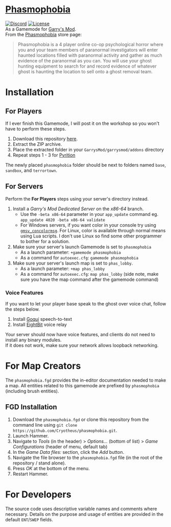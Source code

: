 # [Phasmophobia](https://kineticgames.co.uk/)
[![Discord](https://img.shields.io/discord/785233414374686720?label=Discord&logo=discord)](https://discord.gg/WMeCsQhakH)
[![License](https://img.shields.io/github/license/Cryotheus/pyrition_2)](https://github.com/Cryotheus/pyrition_2/blob/main/LICENSE)  
As a Gamemode for [Garry's Mod](https://gmod.facepunch.com/).  
From the [Phasmophobia](https://store.steampowered.com/app/739630/Phasmophobia/) store page:
> Phasmophobia is a 4 player online co-op psychological horror where you and your team members of paranormal investigators will enter haunted locations filled with paranormal activity and gather as much evidence of the paranormal as you can. You will use your ghost hunting equipment to search for and record evidence of whatever ghost is haunting the location to sell onto a ghost removal team.

# Installation
## For Players
If I ever finish this Gamemode, I will post it on the workshop so you won't have to perform these steps.

1. Download this repository [here](https://github.com/Cryotheus/phasmophobia/archive/refs/heads/main.zip).
2. Extract the ZIP archive.
3. Place the extracted folder in your `GarrysMod/garrysmod/addons` directory
4. Repeat steps 1 - 3 for [Pyrition](https://github.com/Cryotheus/pyrition)

The newly placed `phasmophobia` folder should be next to folders named `base`, `sandbox`, and `terrortown`.

## For Servers
Perform the **For Players** steps using your server's directory instead.

1. Install a *Garry's Mod Dedicated Server* on the *x86-64* branch.
	* Use the `-beta x86-64` parameter in your `app_update` command eg. `app_update 4020 -beta x86-64 validate`
	* For Windows servers, if you want color in your console try using [`gmsv_concolormsg`](https://github.com/WilliamVenner/gmsv_concolormsg). For Linux, color is available through normal means using Lua scripts. I don't use Linux so find some other programmer to bother for a solution.
2. Make sure your server's launch Gamemode is set to `phasmophobia`
	* As a launch parameter: `+gamemode phasmophobia`
	* As a command for `autoexec.cfg`: `gamemode phasmophobia`
3. Make sure your server's launch map is set to `phas_lobby`.
	* As a launch parameter: `+map phas_lobby`
	* As a command for `autoexec.cfg`: `map phas_lobby` (side note, make sure you have the map command after the gamemode command)

### Voice Features
If you want to let your player base speak to the ghost over voice chat, follow the steps below.
1. Install [Goqui](https://github.com/Cryotheus/gmod-goqui) speech-to-text
2. Install [EightBit](https://github.com/Meachamp/gm_8bit) voice relay

Your server should now have voice features, and clients do not need to install any binary modules.  
If it does not work, make sure your network allows loopback networking.

# For Map Creators
The `phasmophobia.fgd` provides the in-editor documentation needed to make a map. All entities related to this gamemode are prefixed by `phasmophobia` (including brush entities).

## FGD Installation
1. Download the `phasmophobia.fgd` or clone this repository from the command line using `git clone https://github.com/Cryotheus/phasmophobia.git`.
2. Launch Hammer.
3. Navigate to *Tools* (in the header) > *Options...* (bottom of list) > *Game Configurations* (header of menu, default tab)
4. In the *Game Data files:* section, click the *Add* button.
5. Navigate the file browser to the `phasmophobia.fgd` file (in the root of the repository / stand alone).
6. Press *OK* at the bottom of the menu.
7. Restart Hammer.

# For Developers
The source code uses descriptive variable names and comments where necessary.
Details on the purpose and usage of entities are provided in the default `ENT`/`SWEP` fields.